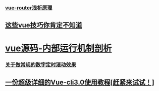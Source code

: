 ### [vue-router浅析原理](https://juejin.im/post/5bc6eb875188255c9c755df2)
## [这些vue技巧你肯定不知道](https://juejin.im/post/5bc937285188255c63763ae2#comment)
# [vue源码-内部运行机制剖析](https://github.com/libin1991/vue-1?organization=libin1991&organization=libin1991)
### [关于做常规的数字定时滚动效果](https://juejin.im/post/5be14a296fb9a049a62c0930)
## [一份超级详细的Vue-cli3.0使用教程[赶紧来试试！]](https://juejin.im/post/5bdec6e8e51d4505327a8952)
